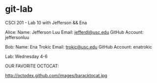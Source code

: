 git-lab
=======

CSCI 201 - Lab 10 with Jefferson &amp;&amp; Ena


Alice:
 Name: Jefferson Luu
 Email: jefferdl@usc.edu
 GitHub Account: jeffersonluu

Bob:
 Name: Ena Trokic
 Email: trokic@usc.edu
 GitHub Account: enatrokic


Lab: Wednesday 4-6

OUR FAVORITE OCTOCAT:

http://octodex.github.com/images/baracktocat.jpg